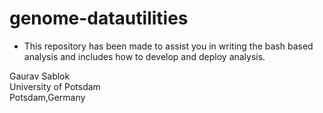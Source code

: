 # genome-datautilities

- This repository has been made to assist you in writing the bash based analysis and includes how to develop and deploy analysis. 

Gaurav Sablok \
University of Potsdam \
Potsdam,Germany 

